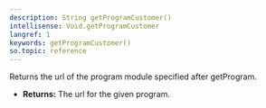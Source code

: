 ```yaml
---
description: String getProgramCustomer()
intellisense: Void.getProgramCustomer
langref: 1
keywords: getProgramCustomer()
so.topic: reference
---
```



Returns the url of the program module specified after getProgram.



* **Returns:** The url for the given program.


